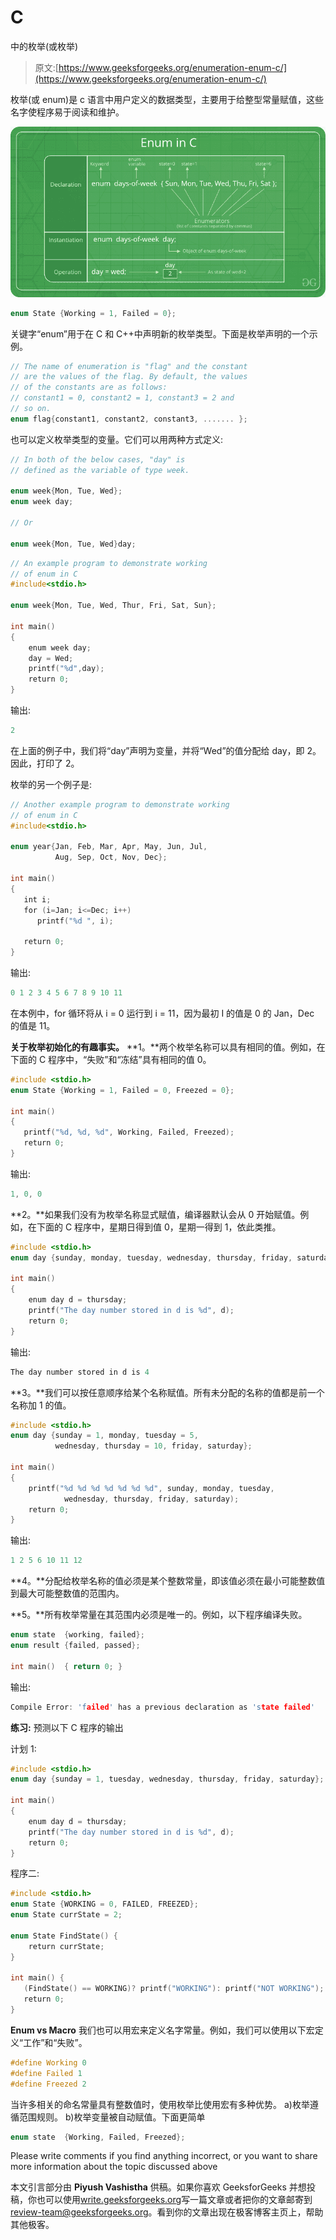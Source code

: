 # C

中的枚举(或枚举)

> 原文:[https://www.geeksforgeeks.org/enumeration-enum-c/](https://www.geeksforgeeks.org/enumeration-enum-c/)

枚举(或 enum)是 c 语言中用户定义的数据类型，主要用于给整型常量赋值，这些名字使程序易于阅读和维护。

![](img/2b59a2ab436a9d847a54f6efde4b0087.png)

```cpp
enum State {Working = 1, Failed = 0}; 
```

关键字“enum”用于在 C 和 C++中声明新的枚举类型。下面是枚举声明的一个示例。

```cpp
// The name of enumeration is "flag" and the constant
// are the values of the flag. By default, the values
// of the constants are as follows:
// constant1 = 0, constant2 = 1, constant3 = 2 and 
// so on.
enum flag{constant1, constant2, constant3, ....... };

```

也可以定义枚举类型的变量。它们可以用两种方式定义:

```cpp
// In both of the below cases, "day" is 
// defined as the variable of type week. 

enum week{Mon, Tue, Wed};
enum week day;

// Or

enum week{Mon, Tue, Wed}day;

```

```cpp
// An example program to demonstrate working
// of enum in C
#include<stdio.h>

enum week{Mon, Tue, Wed, Thur, Fri, Sat, Sun};

int main()
{
    enum week day;
    day = Wed;
    printf("%d",day);
    return 0;
} 
```

输出:

```cpp
2

```

在上面的例子中，我们将“day”声明为变量，并将“Wed”的值分配给 day，即 2。因此，打印了 2。

枚举的另一个例子是:

```cpp
// Another example program to demonstrate working
// of enum in C
#include<stdio.h>

enum year{Jan, Feb, Mar, Apr, May, Jun, Jul, 
          Aug, Sep, Oct, Nov, Dec};

int main()
{
   int i;
   for (i=Jan; i<=Dec; i++)      
      printf("%d ", i);

   return 0;
}
```

输出:

```cpp
0 1 2 3 4 5 6 7 8 9 10 11

```

在本例中，for 循环将从 i = 0 运行到 i = 11，因为最初 I 的值是 0 的 Jan，Dec 的值是 11。

**关于枚举初始化的有趣事实。**
**1。**两个枚举名称可以具有相同的值。例如，在下面的 C 程序中，“失败”和“冻结”具有相同的值 0。

```cpp
#include <stdio.h>
enum State {Working = 1, Failed = 0, Freezed = 0};

int main()
{
   printf("%d, %d, %d", Working, Failed, Freezed);
   return 0;
}
```

输出:

```cpp
1, 0, 0
```

**2。**如果我们没有为枚举名称显式赋值，编译器默认会从 0 开始赋值。例如，在下面的 C 程序中，星期日得到值 0，星期一得到 1，依此类推。

```cpp
#include <stdio.h>
enum day {sunday, monday, tuesday, wednesday, thursday, friday, saturday};

int main()
{
    enum day d = thursday;
    printf("The day number stored in d is %d", d);
    return 0;
}
```

输出:

```cpp
The day number stored in d is 4
```

**3。**我们可以按任意顺序给某个名称赋值。所有未分配的名称的值都是前一个名称加 1 的值。

```cpp
#include <stdio.h>
enum day {sunday = 1, monday, tuesday = 5,
          wednesday, thursday = 10, friday, saturday};

int main()
{
    printf("%d %d %d %d %d %d %d", sunday, monday, tuesday,
            wednesday, thursday, friday, saturday);
    return 0;
}
```

输出:

```cpp
1 2 5 6 10 11 12
```

**4。**分配给枚举名称的值必须是某个整数常量，即该值必须在最小可能整数值到最大可能整数值的范围内。

**5。**所有枚举常量在其范围内必须是唯一的。例如，以下程序编译失败。

```cpp
enum state  {working, failed};
enum result {failed, passed};

int main()  { return 0; }
```

输出:

```cpp
Compile Error: 'failed' has a previous declaration as 'state failed'
```

**练习:**
预测以下 C 程序的输出

计划 1:

```cpp
#include <stdio.h>
enum day {sunday = 1, tuesday, wednesday, thursday, friday, saturday};

int main()
{
    enum day d = thursday;
    printf("The day number stored in d is %d", d);
    return 0;
}
```

程序二:

```cpp
#include <stdio.h>
enum State {WORKING = 0, FAILED, FREEZED};
enum State currState = 2;

enum State FindState() {
    return currState;
}

int main() {
   (FindState() == WORKING)? printf("WORKING"): printf("NOT WORKING");
   return 0;
}
```

**Enum vs Macro**
我们也可以用宏来定义名字常量。例如，我们可以使用以下宏定义“工作”和“失败”。

```cpp
#define Working 0
#define Failed 1
#define Freezed 2
```

当许多相关的命名常量具有整数值时，使用枚举比使用宏有多种优势。
a)枚举遵循范围规则。
b)枚举变量被自动赋值。下面更简单

```cpp
enum state  {Working, Failed, Freezed};
```

Please write comments if you find anything incorrect, or you want to share more information about the topic discussed above

本文引言部分由 **Piyush Vashistha** 供稿。如果你喜欢 GeeksforGeeks 并想投稿，你也可以使用[write.geeksforgeeks.org](https://write.geeksforgeeks.org)写一篇文章或者把你的文章邮寄到 review-team@geeksforgeeks.org。看到你的文章出现在极客博客主页上，帮助其他极客。